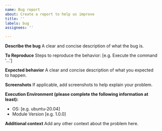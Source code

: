 ```yaml
---
name: Bug report
about: Create a report to help us improve
title: ''
labels: bug
assignees: ''

---
```


**Describe the bug**
A clear and concise description of what the bug is.

**To Reproduce**
Steps to reproduce the behavior: [e.g. Execute the command '...']

**Expected behavior**
A clear and concise description of what you expected to happen.

**Screenshots**
If applicable, add screenshots to help explain your problem.

**Execution Environment (please complete the following information at least):**
 - OS: [e.g. ubuntu-20.04]
 - Module Version [e.g. 1.0.0]

**Additional context**
Add any other context about the problem here.